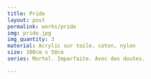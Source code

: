 ```yaml
---
title: Pride
layout: post
permalink: works/pride
img: pride.jpg
img_quantity: 3
material: Acrylic sur toile, coton, nylon
size: 100cm x 50cm
series: Mortel. Imparfaite. Avec des doutes.

---
```

